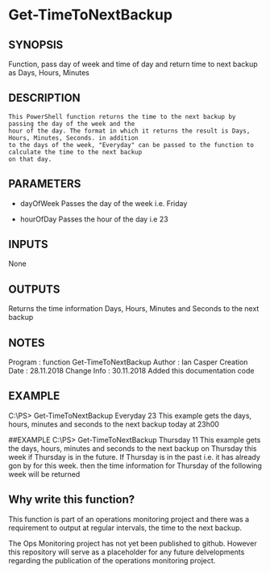# Get-TimeToNextBackup

## SYNOPSIS
Function, pass day of week and time of day and return time to next backup as Days, Hours, Minutes

## DESCRIPTION
	This PowerShell function returns the time to the next backup by passing the day of the week and the 
	hour of the day. The format in which it returns the result is Days, Hours, Minutes, Seconds. in addition
	to the days of the week, "Everyday" can be passed to the function to calculate the time to the next backup
	on that day.
  
## PARAMETERS 
* dayOfWeek
Passes the day of the week i.e. Friday

* hourOfDay
	Passes the hour of the day i.e 23
  
## INPUTS
None

## OUTPUTS
Returns the time information Days, Hours, Minutes and Seconds to the next backup

## NOTES
Program		: function Get-TimeToNextBackup
Author		: Ian Casper
Creation Date	: 28.11.2018
Change Info	: 30.11.2018 Added this documentation code

## EXAMPLE
C:\PS> Get-TimeToNextBackup Everyday 23
This example gets the days, hours, minutes and seconds to the next backup today at 23h00

##EXAMPLE
C:\PS> Get-TimeToNextBackup Thursday 11
This example gets the days, hours, minutes and seconds to the next backup on Thursday this 
week if Thursday is in the future. If Thursday is in the past i.e. it has already gon by for
this week. then the time information for Thursday of the following week will be returned

## Why write this function?

This function is part of an operations monitoring project and there was a requirement to output at regular intervals, the
time to the next backup.

The Ops Monitoring project has not yet been published to github. However this repository will serve as a placeholder for any 
future delvelopments regarding the publication of the operations monitoring project.
